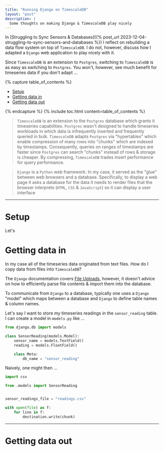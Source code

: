 ```yaml
---
title: "Running Django on TimescaleDB"
layout: "post"
description: |
  Some thoughts on making Django & TimescaleDB play nicely
---
```


In [Struggling to Sync Sensors & Databases]({% post_url 2023-12-04-struggling-to-sync-sensors-and-databases %}) I reflect on rebuilding a data flow system on top of `TimescaleDB`.  I do not, however, discuss how I adapted a `Django` web application to play nicely with it.

Since `TimescaleDB` is an extension to `Postgres`,  switching to `TimescaleDB` is as easy as switching to `Postgres`.  You won't, however, see much benefit for timeseries data if you don't adapt ...

{% capture table_of_contents %}

- [Setup](#setup)
- [Getting data in](#getting-data-in)
- [Getting data out](#getting-data-out)

{% endcapture %}
{% include toc.html content=table_of_contents %}

> `TimescaleDB` is an extension to the `Postgres` database which grants it timeseries capabilities.  `Postgres` wasn't designed to handle timeseries workloads in which data is infrequently inserted and frequently queried in bulk.  `TimescaleDB` adapts `Postgres` via "hypertables" which enable compression of many rows into "chunks" which are indexed by timestamps.  Consequently,  queries on ranges of timestamps are faster since `Postgres` can search "chunks" instead of rows & storage is cheaper.  By compressing, `TimescaleDB` trades insert performance for query performance.

> `Django` is a `Python` web framework.  In my case, it served as the "glue" between web browsers and a database.  Specifically, to display a web page it asks a database for the data it needs to render files that the browser interprets (`HTML`, `CSS` & `JavaScript`) so it can display a user interface


---

# Setup

Let's 

# Getting data in

In my case all of the timeseries data originated from text files.  How do I copy data from files into `TimescaleDB`?

The `Django` documentation covers [File Uploads](https://docs.djangoproject.com/en/5.0/topics/http/file-uploads/), however, it doesn't advice on how to efficiently parse file contents & import them into the database.

To communicate from `Django` to a database,  typically one uses a `Django` "model" which maps between a database and `Django` to define table names & column names.

Let's say I want to store my timeseries readings in the `sensor_reading` table.  I can create a model in `models.py` like ...

```python
from django.db import models

class SensorReading(models.Model):
    sensor_name = models.TextField()
    reading = models.FloatField()

    class Meta:
        db_name = "sensor_reading"
```

Naively, one might then ...

```python
import csv

from .models import SensorReading


sensor_readings_file = "readings.csv"

with open(file) as f:
    for line in f:
        destination.write(chunk)
```

---

# Getting data out
